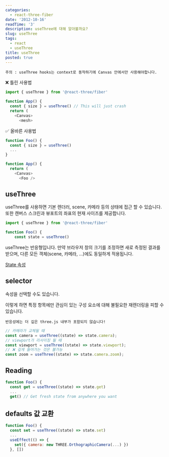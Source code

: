 ```yaml
---
categories:
  - react-three-fiber
date: '2012-10-16'
readTime: '3'
description: useThree에 대해 알아볼까요?
slug: useThree
tags:
  - react
  - useThree
title: useThree
posted: true
---
```


`주의 : useThree hooks는 context로 동작하기에 Canvas 안에서만 사용해야합니다.`

❌ 틀린 사용법

```javascript
import { useThree } from '@react-three/fiber'

function App() {
  const { size } = useThree() // This will just crash
  return (
    <Canvas>
      <mesh>
```

✅ 올바른 사용법

```javascript
function Foo() {
  const { size } = useThree()
  ...
}

function App() {
  return (
    <Canvas>
      <Foo />
```

## useThree

useThree를 사용하면 기본 렌더러, scene, 카메라 등의 상태에 접근 할 수 있습니다.
또한 캔버스 스크린과 뷰포트의 좌표의 현재 사이즈를 제공합니다.

```javascript
import { useThree } from '@react-three/fiber'

function Foo() {
    const state = useThree()
```

useThree는 반응형입니다.
만약 브라우저 창의 크기를 조정하면 새로 측정된 결과를 받으며,
다른 모든 객체(scene, 카메라, ...)에도 동일하게 적용됩니다.

[State 속성](https://docs.pmnd.rs/react-three-fiber/api/hooks#state-properties)

## selector

속성을 선택할 수도 있습니다.

이렇게 하면 특정 항목에만 관심이 있는 구성 요소에 대해 불필요한 재렌더링을 피할 수 있습니다.

`반응성에는 더 깊은 three.js 내부가 포함되지 않습니다!`

```javascript
// 카메라가 교체될 때
const camera = useThree((state) => state.camera);
// viewport가 리사이징 될 때
const viewport = useThree((state) => state.viewport);
// ❌ 깊게 들어가는 것은 불가능
const zoom = useThree((state) => state.camera.zoom);
```

## Reading

```javascript
function Foo() {
  const get = useThree((state) => state.get)
  ...
  get() // Get fresh state from anywhere you want
```

## defaults 값 교환

```javascript
function Foo() {
  const set = useThree((state) => state.set)
  ...
  useEffect(() => {
    set({ camera: new THREE.OrthographicCamera(...) })
  }, [])
```

